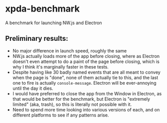 
# xpda-benchmark

A benchmark for launching NW.js and Electron

## Preliminary results:

* No major difference in launch speed, roughly the same
* NW.js actually loads more of the app before closing, where as Electron doesn't even attempt to do a paint of the page before closing, which is why I think it's marginally faster in these tests.
* Despite having like 30 badly named events that are all meant to convey when the page is "done", none of them actually tie to this, and the last one to fire is actually `console-message`. Electron will be ever-annoying until the day it dies.
* I would have preferred to close the app from the Window in Electron, as that would be better for the benchmark, but Electron is "extremely limited" (aka, trash), so this is literally not possible with it.
* Need to spend more time looking into various versions of each, and on different platforms to see if any patterns arise.
